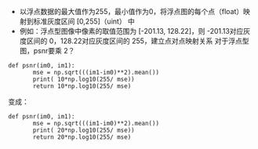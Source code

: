 - 以浮点数据的最大值作为255，最小值作为0，将浮点图的每个点（float）映射到标准灰度区间 [0,255]（uint） 中
- 例如：浮点型图像中像素的取值范围为 [-201.13, 128.22]，则 -201.13对应灰度区间的 0，128.22对应灰度区间的 255，建立点对点映射关系
对于浮点型图，psnr要乘 2？

```
def psnr(im0, im1):
       mse = np.sqrt(((im1-im0)**2).mean())
       print( 10*np.log10(255/ mse))
       return 10*np.log10(255/ mse)
```
变成：
```
def psnr(im0, im1):
       mse = np.sqrt(((im1-im0)**2).mean())
       print( 20*np.log10(255/ mse))
       return 20*np.log10(255/ mse)
```
